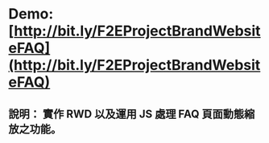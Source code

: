 # Demo: [http://bit.ly/F2EProjectBrandWebsiteFAQ](http://bit.ly/F2EProjectBrandWebsiteFAQ)

## 說明： 實作 RWD 以及運用 JS 處理 FAQ 頁面動態縮放之功能。
